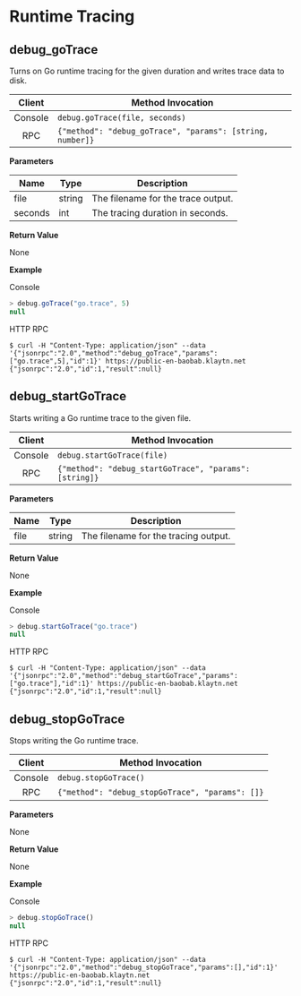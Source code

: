 # Runtime Tracing

## debug_goTrace <a id="debug_gotrace"></a>

Turns on Go runtime tracing for the given duration and writes
trace data to disk.

|  Client | Method Invocation                                         |
| :-----: | --------------------------------------------------------- |
| Console | `debug.goTrace(file, seconds)`                            |
|   RPC   | `{"method": "debug_goTrace", "params": [string, number]}` |

**Parameters**

| Name    | Type   | Description                        |
| ------- | ------ | ---------------------------------- |
| file    | string | The filename for the trace output. |
| seconds | int    | The tracing duration in seconds.   |

**Return Value**

None

**Example**

Console

```javascript
> debug.goTrace("go.trace", 5)
null
```

HTTP RPC

```shell
$ curl -H "Content-Type: application/json" --data '{"jsonrpc":"2.0","method":"debug_goTrace","params":["go.trace",5],"id":1}' https://public-en-baobab.klaytn.net
{"jsonrpc":"2.0","id":1,"result":null}
```

## debug_startGoTrace <a id="debug_startgotrace"></a>

Starts writing a Go runtime trace to the given file.

|  Client | Method Invocation                                      |
| :-----: | ------------------------------------------------------ |
| Console | `debug.startGoTrace(file)`                             |
|   RPC   | `{"method": "debug_startGoTrace", "params": [string]}` |

**Parameters**

| Name | Type   | Description                          |
| ---- | ------ | ------------------------------------ |
| file | string | The filename for the tracing output. |

**Return Value**

None

**Example**

Console

```javascript
> debug.startGoTrace("go.trace")
null
```

HTTP RPC

```shell
$ curl -H "Content-Type: application/json" --data '{"jsonrpc":"2.0","method":"debug_startGoTrace","params":["go.trace"],"id":1}' https://public-en-baobab.klaytn.net
{"jsonrpc":"2.0","id":1,"result":null}
```

## debug_stopGoTrace <a id="debug_stopgotrace"></a>

Stops writing the Go runtime trace.

|  Client | Method Invocation                               |
| :-----: | ----------------------------------------------- |
| Console | `debug.stopGoTrace()`                           |
|   RPC   | `{"method": "debug_stopGoTrace", "params": []}` |

**Parameters**

None

**Return Value**

None

**Example**

Console

```javascript
> debug.stopGoTrace()
null
```

HTTP RPC

```shell
$ curl -H "Content-Type: application/json" --data '{"jsonrpc":"2.0","method":"debug_stopGoTrace","params":[],"id":1}' https://public-en-baobab.klaytn.net
{"jsonrpc":"2.0","id":1,"result":null}
```
